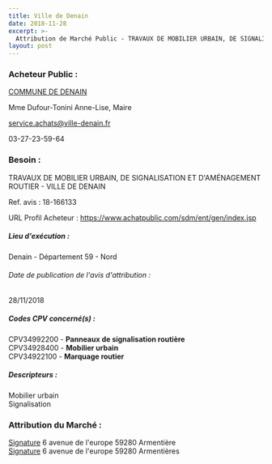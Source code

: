 ```yaml
---
title: Ville de Denain
date: 2018-11-28
excerpt: >-
  Attribution de Marché Public - TRAVAUX DE MOBILIER URBAIN, DE SIGNALISATION ET D'AMÉNAGEMENT ROUTIER - VILLE DE DENAIN
layout: post
---
```


### Acheteur Public : 
<a href="/acheteur-135/siren-215901729"> COMMUNE DE DENAIN</a><br/>

Mme Dufour-Tonini Anne-Lise, Maire

service.achats@ville-denain.fr

03-27-23-59-64

### Besoin :

TRAVAUX DE MOBILIER URBAIN, DE SIGNALISATION ET D'AMÉNAGEMENT ROUTIER - VILLE DE DENAIN

Ref. avis : 18-166133

URL Profil Acheteur : https://www.achatpublic.com/sdm/ent/gen/index.jsp

##### Lieu d'exécution :

Denain - Département 59 - Nord

###### Date de publication de l'avis d'attribution : 
28/11/2018

##### Codes CPV concerné(s) :
CPV34992200 - **Panneaux de signalisation routière** <br/>
CPV34928400 - **Mobilier urbain** <br/>
CPV34922100 - **Marquage routier** <br/>

##### Descripteurs :
Mobilier urbain <br/>
Signalisation <br/>

### Attribution du Marché :
<a href="/entreprise-582/siren-968502377"> Signature</a>    6 avenue de l'europe 59280 Armentière <br/>
<a href="/entreprise-582/siren-968502377"> Signature</a>    6 avenue de l'europe 59280 Armentières <br/>
